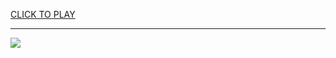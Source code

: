 
<a href="https://premium76.site?title=fun_unblocked_games_to_play_at_school&ref=13M">CLICK TO PLAY</a></h3>
<hr>

<a href="https://premium76.site?title=fun_unblocked_games_to_play_at_school&ref=13M"><img src="https://clearcache.store/games.png"></a>


